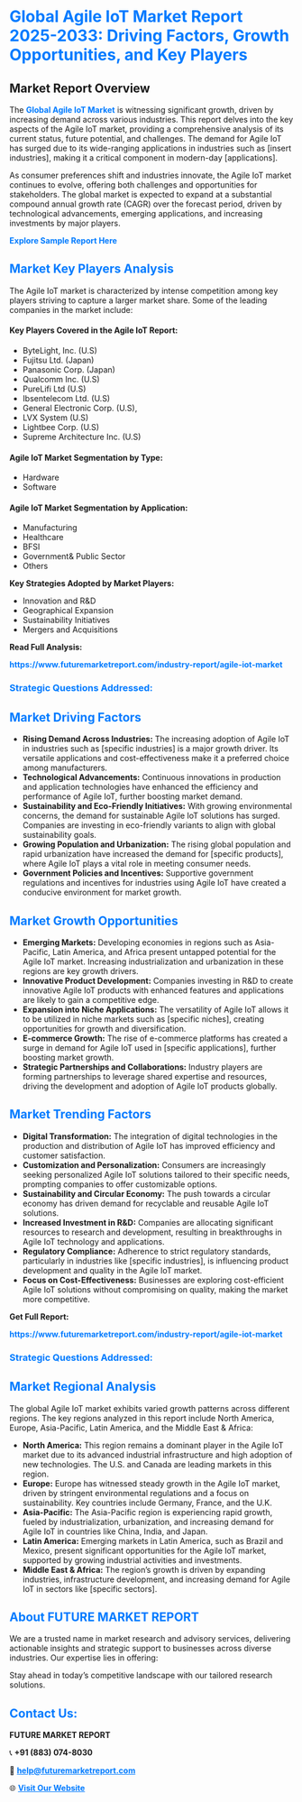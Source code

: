 <h1 style="color: #007BFF;">Global Agile IoT Market Report 2025-2033: Driving Factors, Growth Opportunities, and Key Players</h1>

<section id="overview">
<h2>Market Report Overview</h2>
<p>The <a href="https://www.futuremarketreport.com/industry-report/agile-iot-market" style="color: #007BFF; text-decoration: none;"><strong>Global Agile IoT Market</strong></a> is witnessing significant growth, driven by increasing demand across various industries. This report delves into the key aspects of the Agile IoT market, providing a comprehensive analysis of its current status, future potential, and challenges. The demand for Agile IoT has surged due to its wide-ranging applications in industries such as [insert industries], making it a critical component in modern-day [applications].</p>
<p>As consumer preferences shift and industries innovate, the Agile IoT market continues to evolve, offering both challenges and opportunities for stakeholders. The global market is expected to expand at a substantial compound annual growth rate (CAGR) over the forecast period, driven by technological advancements, emerging applications, and increasing investments by major players.</p>
</section>

<section id="overview">
<p><a href="https://www.futuremarketreport.com/request-sample/reportId=107427" style="color: #007BFF; text-decoration: none;"><strong>Explore Sample Report Here</strong></a></p>
</section>

<section id="key-players">
<h2 style="color: #007BFF;">Market Key Players Analysis</h2>
<p>The Agile IoT market is characterized by intense competition among key players striving to capture a larger market share. Some of the leading companies in the market include:</p>
<h4>Key Players Covered in the Agile IoT Report:</h4>
<ul><li>ByteLight, Inc. (U.S)</li><li>Fujitsu Ltd. (Japan)</li><li>Panasonic Corp. (Japan)</li><li>Qualcomm Inc. (U.S)</li><li>PureLifi Ltd (U.S)</li><li>Ibsentelecom Ltd. (U.S)</li><li>General Electronic Corp. (U.S),</li><li>LVX System (U.S)</li><li>Lightbee Corp. (U.S)</li><li>Supreme Architecture Inc. (U.S)</li></ul>
<h4>Agile IoT Market Segmentation by Type:</h4>
<ul><li>Hardware</li><li>Software</li></ul>

<h4>Agile IoT Market Segmentation by Application:</h4>
<ul><li>Manufacturing</li><li>Healthcare</li><li>BFSI</li><li>Government&amp; Public Sector</li><li>Others</li></ul>
<p><strong>Key Strategies Adopted by Market Players:</strong></p>
<ul>
<li>Innovation and R&D</li>
<li>Geographical Expansion</li>
<li>Sustainability Initiatives</li>
<li>Mergers and Acquisitions</li>
</ul>
</section>

<section>
<p><strong>Read Full Analysis: </strong></p><a href="https://www.futuremarketreport.com/industry-report/agile-iot-market" style="color: #007BFF; text-decoration: none;"><strong>https://www.futuremarketreport.com/industry-report/agile-iot-market</strong></a>
<h3 style="color: #007BFF;">Strategic Questions Addressed:</h3>
</section>

<section id="driving-factors">
<h2 style="color: #007BFF;">Market Driving Factors</h2>
<ul>
<li><strong>Rising Demand Across Industries:</strong> The increasing adoption of Agile IoT in industries such as [specific industries] is a major growth driver. Its versatile applications and cost-effectiveness make it a preferred choice among manufacturers.</li>
<li><strong>Technological Advancements:</strong> Continuous innovations in production and application technologies have enhanced the efficiency and performance of Agile IoT, further boosting market demand.</li>
<li><strong>Sustainability and Eco-Friendly Initiatives:</strong> With growing environmental concerns, the demand for sustainable Agile IoT solutions has surged. Companies are investing in eco-friendly variants to align with global sustainability goals.</li>
<li><strong>Growing Population and Urbanization:</strong> The rising global population and rapid urbanization have increased the demand for [specific products], where Agile IoT plays a vital role in meeting consumer needs.</li>
<li><strong>Government Policies and Incentives:</strong> Supportive government regulations and incentives for industries using Agile IoT have created a conducive environment for market growth.</li>
</ul>
</section>

<section id="growth-opportunities">
<h2 style="color: #007BFF;">Market Growth Opportunities</h2>
<ul>
<li><strong>Emerging Markets:</strong> Developing economies in regions such as Asia-Pacific, Latin America, and Africa present untapped potential for the Agile IoT market. Increasing industrialization and urbanization in these regions are key growth drivers.</li>
<li><strong>Innovative Product Development:</strong> Companies investing in R&D to create innovative Agile IoT products with enhanced features and applications are likely to gain a competitive edge.</li>
<li><strong>Expansion into Niche Applications:</strong> The versatility of Agile IoT allows it to be utilized in niche markets such as [specific niches], creating opportunities for growth and diversification.</li>
<li><strong>E-commerce Growth:</strong> The rise of e-commerce platforms has created a surge in demand for Agile IoT used in [specific applications], further boosting market growth.</li>
<li><strong>Strategic Partnerships and Collaborations:</strong> Industry players are forming partnerships to leverage shared expertise and resources, driving the development and adoption of Agile IoT products globally.</li>
</ul>
</section>

<section id="trending-factors">
<h2 style="color: #007BFF;">Market Trending Factors</h2>
<ul>
<li><strong>Digital Transformation:</strong> The integration of digital technologies in the production and distribution of Agile IoT has improved efficiency and customer satisfaction.</li>
<li><strong>Customization and Personalization:</strong> Consumers are increasingly seeking personalized Agile IoT solutions tailored to their specific needs, prompting companies to offer customizable options.</li>
<li><strong>Sustainability and Circular Economy:</strong> The push towards a circular economy has driven demand for recyclable and reusable Agile IoT solutions.</li>
<li><strong>Increased Investment in R&D:</strong> Companies are allocating significant resources to research and development, resulting in breakthroughs in Agile IoT technology and applications.</li>
<li><strong>Regulatory Compliance:</strong> Adherence to strict regulatory standards, particularly in industries like [specific industries], is influencing product development and quality in the Agile IoT market.</li>
<li><strong>Focus on Cost-Effectiveness:</strong> Businesses are exploring cost-efficient Agile IoT solutions without compromising on quality, making the market more competitive.</li>
</ul>
</section>

<section>
<p><strong>Get Full Report: </strong></p><a href="https://www.futuremarketreport.com/industry-report/agile-iot-market" style="color: #007BFF; text-decoration: none;"><strong>https://www.futuremarketreport.com/industry-report/agile-iot-market</strong></a>
<h3 style="color: #007BFF;">Strategic Questions Addressed:</h3>
</section>


<section id="regional-analysis">
<h2 style="color: #007BFF;">Market Regional Analysis</h2>
<p>The global Agile IoT market exhibits varied growth patterns across different regions. The key regions analyzed in this report include North America, Europe, Asia-Pacific, Latin America, and the Middle East & Africa:</p>
<ul>
<li><strong>North America:</strong> This region remains a dominant player in the Agile IoT market due to its advanced industrial infrastructure and high adoption of new technologies. The U.S. and Canada are leading markets in this region.</li>
<li><strong>Europe:</strong> Europe has witnessed steady growth in the Agile IoT market, driven by stringent environmental regulations and a focus on sustainability. Key countries include Germany, France, and the U.K.</li>
<li><strong>Asia-Pacific:</strong> The Asia-Pacific region is experiencing rapid growth, fueled by industrialization, urbanization, and increasing demand for Agile IoT in countries like China, India, and Japan.</li>
<li><strong>Latin America:</strong> Emerging markets in Latin America, such as Brazil and Mexico, present significant opportunities for the Agile IoT market, supported by growing industrial activities and investments.</li>
<li><strong>Middle East & Africa:</strong> The region’s growth is driven by expanding industries, infrastructure development, and increasing demand for Agile IoT in sectors like [specific sectors].</li>
</ul>
</section>

<footer>
<h2 style="color: #007BFF;">About FUTURE MARKET REPORT</h2>
<p>We are a trusted name in market research and advisory services, delivering actionable insights and strategic support to businesses across diverse industries. Our expertise lies in offering:</p>

<p>Stay ahead in today’s competitive landscape with our tailored research solutions.</p>

<h2 style="color: #007BFF;">Contact Us:</h2>
<p><strong>FUTURE MARKET REPORT</strong></p>
<p>📞 <strong>+91 (883) 074-8030</strong></p>
<p>📧 <strong><a href="mailto:help@futuremarketreport.com" style="color: #007BFF;">help@futuremarketreport.com</a></strong></p>
<p>🌐 <strong><a href="https://www.futuremarketreport.com/" style="color: #007BFF;">Visit Our Website</a></strong></p>
</footer>